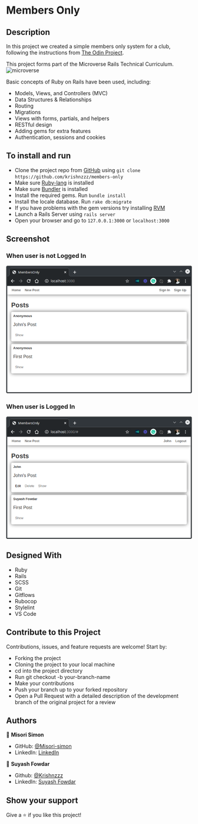 # Members Only

## Description

In this project we created a simple members only system for a club, following the instructions from [The Odin Project](https://www.theodinproject.com/courses/ruby-on-rails/lessons/authentication).

This project forms part of the Microverse Rails Technical Curriculum. ![microverse](https://camo.githubusercontent.com/3a5835d4f56c57cec85939ac345e43fef164c178/68747470733a2f2f696d672e736869656c64732e696f2f62616467652f4d6963726f76657273652d626c756576696f6c6574)

Basic concepts of Ruby on Rails have been used, including:

- Models, Views, and Controllers (MVC)
- Data Structures & Relationships
- Routing
- Migrations
- Views with forms, partials, and helpers
- RESTful design
- Adding gems for extra features
- Authentication, sessions and cookies

## To install and run

- Clone the project repo from [GitHub](https://github.com/krishnzzz/members-only) using `git clone https://github.com/krishnzzz/members-only`
- Make sure [Ruby-lang](https://www.ruby-lang.org/en/) is installed
- Make sure [Bundler](https://bundler.io/) is installed
- Install the required gems. Run `bundle install`
- Install the locale database. Run `rake db:migrate`
- If you have problems with the gem versions try installing [RVM](https://rvm.io/)
- Launch a Rails Server using `rails server`
- Open your browser and go to `127.0.0.1:3000` or `localhost:3000`

## Screenshot

### When user is not Logged In
![When user is not Logged In](./app/assets/images/Screenshot.png)

### When user is Logged In
![When user is Logged In](./app/assets/images/Screenshot_Logged_In.png)


## Designed With
- Ruby
- Rails
- SCSS
- Git
- Gitflows
- Rubocop
- Stylelint
- VS Code

## Contribute to this Project

Contributions, issues, and feature requests are welcome! Start by:

  - Forking the project
  - Cloning the project to your local machine
  - cd into the project directory
  - Run git checkout -b your-branch-name
  - Make your contributions
  - Push your branch up to your forked repository
  - Open a Pull Request with a detailed description of the development branch of the original project for a review

## Authors

👤 **Misori Simon**

- GitHub: [@Misori-simon](https://github.com/Misori-simon)
- LinkedIn: [LinkedIn](https://www.linkedin.com/in/misori-simon-05906219b/)

👤 **Suyash Fowdar**
- Github: [@Krishnzzz](https://github.com/krishnzzz)
- LinkedIn: [Suyash Fowdar](https://www.linkedin.com/in/suyash-fowdar/)

## Show your support

Give a ⭐️ if you like this project!
